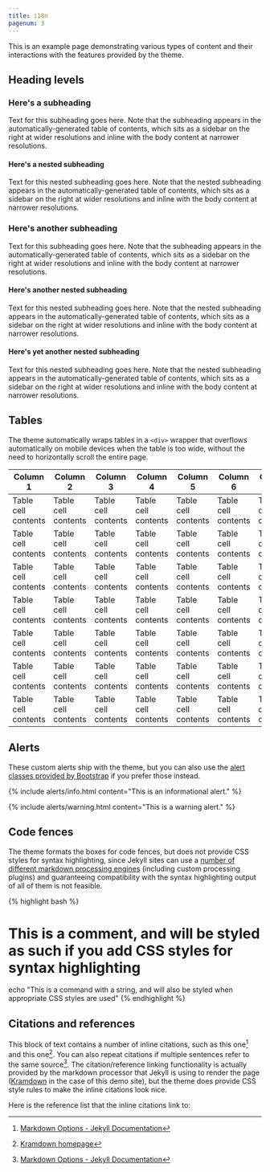 ```yaml
---
title: i18n
pagenum: 3
---
```


This is an example page demonstrating various types of content and their interactions with the features provided by the theme.


## Heading levels

### Here's a subheading

Text for this subheading goes here. Note that the subheading appears in the automatically-generated table of contents, which sits as a sidebar on the right at wider resolutions and inline with the body content at narrower resolutions.

#### Here's a nested subheading

Text for this nested subheading goes here. Note that the nested subheading appears in the automatically-generated table of contents, which sits as a sidebar on the right at wider resolutions and inline with the body content at narrower resolutions.

### Here's another subheading

Text for this subheading goes here. Note that the subheading appears in the automatically-generated table of contents, which sits as a sidebar on the right at wider resolutions and inline with the body content at narrower resolutions.

#### Here's another nested subheading

Text for this nested subheading goes here. Note that the nested subheading appears in the automatically-generated table of contents, which sits as a sidebar on the right at wider resolutions and inline with the body content at narrower resolutions.

#### Here's yet another nested subheading

Text for this nested subheading goes here. Note that the nested subheading appears in the automatically-generated table of contents, which sits as a sidebar on the right at wider resolutions and inline with the body content at narrower resolutions.


## Tables

The theme automatically wraps tables in a `<div>` wrapper that overflows automatically on mobile devices when the table is too wide, without the need to horizontally scroll the entire page.

|Column 1            |Column 2            |Column 3            |Column 4            |Column 5            |Column 6            |Column 7            |
|--------------------|--------------------|--------------------|--------------------|--------------------|--------------------|--------------------|
|Table cell contents |Table cell contents |Table cell contents |Table cell contents |Table cell contents |Table cell contents |Table cell contents |
|Table cell contents |Table cell contents |Table cell contents |Table cell contents |Table cell contents |Table cell contents |Table cell contents |
|Table cell contents |Table cell contents |Table cell contents |Table cell contents |Table cell contents |Table cell contents |Table cell contents |
|Table cell contents |Table cell contents |Table cell contents |Table cell contents |Table cell contents |Table cell contents |Table cell contents |
|Table cell contents |Table cell contents |Table cell contents |Table cell contents |Table cell contents |Table cell contents |Table cell contents |
|Table cell contents |Table cell contents |Table cell contents |Table cell contents |Table cell contents |Table cell contents |Table cell contents |
|Table cell contents |Table cell contents |Table cell contents |Table cell contents |Table cell contents |Table cell contents |Table cell contents |


## Alerts

These custom alerts ship with the theme, but you can also use the [alert classes provided by Bootstrap](https://getbootstrap.com/docs/4.5/components/alerts/) if you prefer those instead.

{% include alerts/info.html content="This is an informational alert." %}

{% include alerts/warning.html content="This is a warning alert." %}


## Code fences

The theme formats the boxes for code fences, but does not provide CSS styles for syntax highlighting, since Jekyll sites can use a [number of different markdown processing engines](https://jekyllrb.com/docs/configuration/markdown/) (including custom processing plugins) and guaranteeing compatibility with the syntax highlighting output of all of them is not feasible.

{% highlight bash %}
# This is a comment, and will be styled as such if you add CSS styles for syntax highlighting
echo "This is a command with a string, and will also be styled when appropriate CSS styles are used"
{% endhighlight %}


## Citations and references

This block of text contains a number of inline citations, such as this one[^1] and this one[^2]. You can also repeat citations if multiple sentences refer to the same source[^1]. The citation/reference linking functionality is actually provided by the markdown processor that Jekyll is using to render the page ([Kramdown](https://kramdown.gettalong.org/) in the case of this demo site), but the theme does provide CSS style rules to make the inline citations look nice.

Here is the reference list that the inline citations link to:

[^1]: [Markdown Options - Jekyll Documentation](https://jekyllrb.com/docs/configuration/markdown/)
[^2]: [Kramdown homepage](https://kramdown.gettalong.org/)

